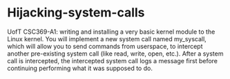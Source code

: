 # Hijacking-system-calls
UofT CSC369-A1: writing and installing a very basic kernel module to the Linux kernel.
You will implement a new system call named my_syscall, which will allow you to send commands from userspace, 
to intercept another pre-existing system call (like read, write, open, etc.). After a system call is intercepted, 
the intercepted system call logs a message first before continuing performing what it was supposed to do.
